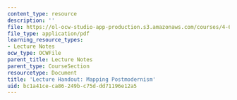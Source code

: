 ```yaml
---
content_type: resource
description: ''
file: https://ol-ocw-studio-app-production.s3.amazonaws.com/courses/4-602-modern-art-and-mass-culture-spring-2012/bc1a41ceca86249bc75ddd71196e12a5_MIT4_602S12_Postmodernism.pdf
file_type: application/pdf
learning_resource_types:
- Lecture Notes
ocw_type: OCWFile
parent_title: Lecture Notes
parent_type: CourseSection
resourcetype: Document
title: 'Lecture Handout: Mapping Postmodernism'
uid: bc1a41ce-ca86-249b-c75d-dd71196e12a5
---
```

